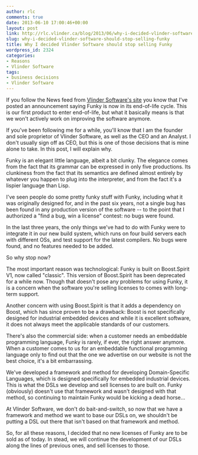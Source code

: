 ```yaml
---
author: rlc
comments: true
date: 2013-06-10 17:00:46+00:00
layout: post
link: http://rlc.vlinder.ca/blog/2013/06/why-i-decided-vlinder-software-should-stop-selling-funky/
slug: why-i-decided-vlinder-software-should-stop-selling-funky
title: Why I decided Vlinder Software should stop selling Funky
wordpress_id: 2324
categories:
- Reasons
- Vlinder Software
tags:
- business decisions
- Vlinder Software
---
```


If you follow the News feed from [Vlinder Software's site](http://vlinder.ca) you know that I've posted an announcement saying Funky is now in its end-of-life cycle. This is our first product to enter end-of-life, but what it basically means is that we won't actively work on improving the software anymore.

If you've been following me for a while, you'll know that I am the founder and sole proprietor of Vlinder Software, as well as the CEO and an Analyst. I don't usually sign off as CEO, but this is one of those decisions that is mine alone to take. In this post, I will explain why.

<!-- more -->

Funky is an elegant little language, albeit a bit clunky. The elegance comes from the fact that its grammar can be expressed in only five productions. Its clunkiness from the fact that its semantics are defined almost entirely by whatever you happen to plug into the interpreter, and from the fact it's a lispier language than Lisp.

I've seen people do some pretty funky stuff with Funky, including what it was originally designed for, and in the past six years, not a single bug has been found in any production version of the software -- to the point that I authorized a "find a bug, win a license" contest: no bugs were found.

In the last three years, the only things we've had to do with Funky were to integrate it in our new build system, which runs on four build servers each with different OSs, and test support for the latest compilers. No bugs were found, and no features needed to be added.

So why stop now?

The most important reason was technological: Funky is built on Boost.Spirit V1, now called "classic". This version of Boost.Spirit has been deprecated for a while now. Though that doesn't pose any problems for using Funky, it is a concern when the software you're selling licenses to comes with long-term support.

Another concern with using Boost.Spirit is that it adds a dependency on Boost, which has since proven to be a drawback: Boost is not specifically designed for industrial embedded devices and while it is excellent software, it does not always meet the applicable standards of our customers.

There's also the commercial side: when a customer needs an embeddable programming language, Funky is rarely, if ever, the right answer anymore. When a customer comes to us for an embeddable functional programming language only to find out that the one we advertise on our website is not the best choice, it's a bit embarrassing.

We've developed a framework and method for developing Domain-Specific Languages, which is designed specifically for embedded industrial devices. This is what the DSLs we develop and sell licenses to are built on. Funky (obviously) doesn't use that framework and wasn't designed with that method, so continuing to maintain Funky would be kicking a dead horse...

At Vlinder Software, we don't do bait-and-switch, so now that we have a framework and method we want to base our DSLs on, we shouldn't be putting a DSL out there that isn't based on that framework and method.

So, for all these reasons, I decided that no new licenses of Funky are to be sold as of today. In stead, we will continue the development of our DSLs along the lines of previous ones, and sell licenses to those.
